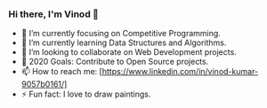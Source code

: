 ### Hi there, I'm Vinod 👋


- 🔭 I’m currently focusing on Competitive Programming.
- 🌱 I’m currently learning Data Structures and Algorithms. 
- 👯 I’m looking to collaborate on Web Development projects.
- 🥅 2020 Goals: Contribute to Open Source projects.
- 📫 How to reach me: [https://www.linkedin.com/in/vinod-kumar-9057b0161/]
- ⚡ Fun fact: I love to draw paintings.

